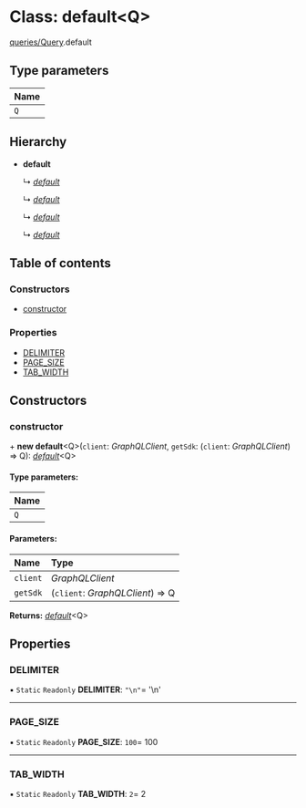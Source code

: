 # Class: default<Q\>

[queries/Query](../modules/queries_query.md).default

## Type parameters

| Name |
| :------ |
| `Q` |

## Hierarchy

* **default**

  ↳ [*default*](queries_commit.default.md)

  ↳ [*default*](queries_file.default.md)

  ↳ [*default*](queries_release.default.md)

  ↳ [*default*](queries_repository.default.md)

## Table of contents

### Constructors

- [constructor](queries_query.default.md#constructor)

### Properties

- [DELIMITER](queries_query.default.md#delimiter)
- [PAGE\_SIZE](queries_query.default.md#page_size)
- [TAB\_WIDTH](queries_query.default.md#tab_width)

## Constructors

### constructor

\+ **new default**<Q\>(`client`: *GraphQLClient*, `getSdk`: (`client`: *GraphQLClient*) => Q): [*default*](queries_query.default.md)<Q\>

#### Type parameters:

| Name |
| :------ |
| `Q` |

#### Parameters:

| Name | Type |
| :------ | :------ |
| `client` | *GraphQLClient* |
| `getSdk` | (`client`: *GraphQLClient*) => Q |

**Returns:** [*default*](queries_query.default.md)<Q\>

## Properties

### DELIMITER

▪ `Static` `Readonly` **DELIMITER**: ``"\n"``= '\n'

___

### PAGE\_SIZE

▪ `Static` `Readonly` **PAGE\_SIZE**: ``100``= 100

___

### TAB\_WIDTH

▪ `Static` `Readonly` **TAB\_WIDTH**: ``2``= 2
